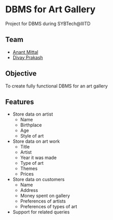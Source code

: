 # DBMS for Art Gallery

Project for DBMS during SYBTech@IIITD

## Team

* [Anant Mittal](http://github.com/anant15)
* [Divay Prakash](http://github.com/divayprakash)

## Objective

To create fully functional DBMS for an art gallery

## Features

* Store data on artist
  * Name
  * Birthplace
  * Age
  * Style of art
* Store data on art work
  * Title
  * Artist
  * Year it was made
  * Type of art
  * Themes
  * Prices 
* Store data on customers
  * Name
  * Address
  * Money spent on gallery
  * Preferences of artists
  * Preferences of types of art
* Support for related queries
